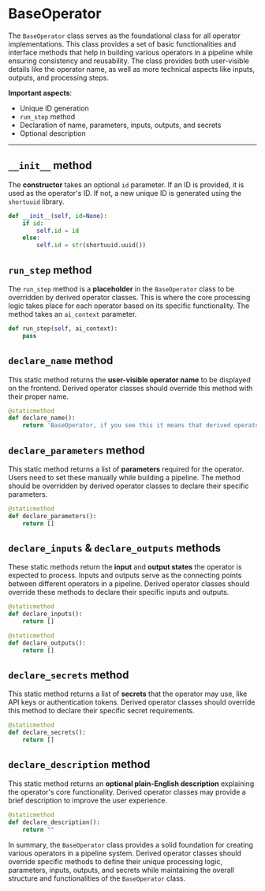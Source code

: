 # BaseOperator

The `BaseOperator` class serves as the foundational class for all operator implementations. This class provides a set of basic functionalities and interface methods that help in building various operators in a pipeline while ensuring consistency and reusability. The class provides both user-visible details like the operator name, as well as more technical aspects like inputs, outputs, and processing steps.

**Important aspects**:
- Unique ID generation
- `run_step` method
- Declaration of name, parameters, inputs, outputs, and secrets
- Optional description

---

## `__init__` method

The **constructor** takes an optional `id` parameter. If an ID is provided, it is used as the operator's ID. If not, a new unique ID is generated using the `shortuuid` library.

```python
def __init__(self, id=None):
    if id:
        self.id = id
    else:
        self.id = str(shortuuid.uuid())
```

## `run_step` method

The `run_step` method is a **placeholder** in the `BaseOperator` class to be overridden by derived operator classes. This is where the core processing logic takes place for each operator based on its specific functionality. The method takes an `ai_context` parameter.

```python
def run_step(self, ai_context):
    pass
```

## `declare_name` method

This static method returns the **user-visible operator name** to be displayed on the frontend. Derived operator classes should override this method with their proper name.

```python
@staticmethod
def declare_name():
    return 'BaseOperator, if you see this it means that derived operator class did not set a proper name.'
```

## `declare_parameters` method

This static method returns a list of **parameters** required for the operator. Users need to set these manually while building a pipeline. The method should be overridden by derived operator classes to declare their specific parameters.

```python
@staticmethod
def declare_parameters():
    return []
```

## `declare_inputs` & `declare_outputs` methods

These static methods return the **input** and **output states** the operator is expected to process. Inputs and outputs serve as the connecting points between different operators in a pipeline. Derived operator classes should override these methods to declare their specific inputs and outputs.

```python
@staticmethod
def declare_inputs():
    return []

@staticmethod
def declare_outputs():
    return []
```

## `declare_secrets` method

This static method returns a list of **secrets** that the operator may use, like API keys or authentication tokens. Derived operator classes should override this method to declare their specific secret requirements.

```python
@staticmethod
def declare_secrets():
    return []
```

## `declare_description` method

This static method returns an **optional plain-English description** explaining the operator's core functionality. Derived operator classes may provide a brief description to improve the user experience.

```python
@staticmethod
def declare_description():
    return ""
```

In summary, the `BaseOperator` class provides a solid foundation for creating various operators in a pipeline system. Derived operator classes should override specific methods to define their unique processing logic, parameters, inputs, outputs, and secrets while maintaining the overall structure and functionalities of the `BaseOperator` class.